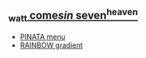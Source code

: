 ## [<sub>watt</sub> come*sin* seven<sup>heaven</sup>](https://webmural.com/septile)

* [PINATA menu](index.css)
* [RAINBOW gradient](spice.css)


